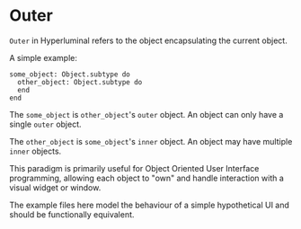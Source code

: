 Outer
=====

`Outer` in Hyperluminal refers to the object encapsulating the current object.

A simple example:

```
some_object: Object.subtype do
  other_object: Object.subtype do
  end
end
```

The `some_object` is `other_object`'s `outer` object. An object can only have a single `outer` object.

The `other_object` is `some_object`'s `inner` object. An object may have multiple `inner` objects.

This paradigm is primarily useful for Object Oriented User Interface programming, allowing each object to "own" and handle interaction with a visual widget or window.

The example files here model the behaviour of a simple hypothetical UI and should be functionally equivalent.

